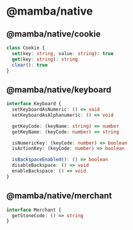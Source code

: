 # @mamba/native

## @mamba/native/cookie

```ts
class Cookie {
  set(key: string, value: string): true
  get(key: string): string
  clear(): true
}
```

## @mamba/native/keyboard

```ts
interface Keyboard {
  setKeyboardAsNumeric: () => void
  setKeyboardAsAlphanumeric: () => void

  getKeyCode: (keyName: string) => number
  getKeyName: (keyCode: number) => string

  isNumericKey: (keyCode: number) => boolean
  isActionKey: (keyCode: number) => boolean

  isBackspaceEnabled(): () => boolean
  disableBackspace: () => void
  enableBackspace: () => void
}
```

## @mamba/native/merchant

```ts
interface Merchant {
  getStoneCode: () => string
}
```